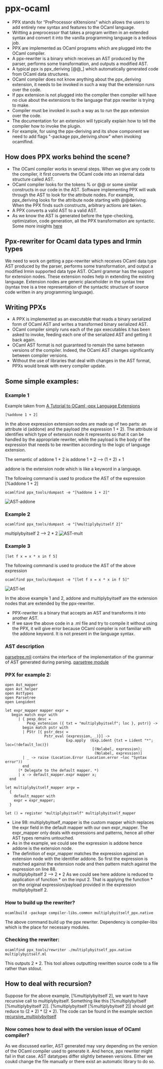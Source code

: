 # ppx-ocaml
* PPX stands for “PreProcessor eXtensions” which allows the users to add entirely new syntax and features to the OCaml language.
* Writting a preprocessor that takes a program written in an extended syntax and convert it into the vanilla programming language is a tedious job. 
* PPX are implemented as OCaml programs which are plugged into the OCaml compiler.
* A ppx-rewriter is a binary which receives an AST produced by the parser, performs some transformation, and outputs a modified AST.
* A typical ppx is ppx_deriving [@@_] which automatically generated code from OCaml data structures.
* OCaml compiler does not know anything about the ppx_deriving extension, it needs to be invoked in such a way that the extension runs over the code.
* If ppx extension is not plugged into the compiler then compiler will have no clue about the extensions to the language that ppx rewriter is trying to make. 
* Compiler must be invoked in such a way as to run the ppx extension over the code.
* The documentation for an extension will typically explain how to tell the compiler how to invoke the plugin.
* For example, for using the ppx-deriving and its show component we need to add flags "-package ppx_deriving.show" when invoking ocamlfind.
## How does PPX works behind the scene?
* The OCaml compiler works in several steps. When we give any code to the compiler, it first converts the OCaml code into an internal data structure called AST.
* OCaml compiler looks for the tokens % or @@ or some similar constructs in our code in the AST. Software implementing PPX will walk through the AST to look for the attribute nodes. For example, ppx_deriving looks for the attribute node starting with @@deriving.
When the PPX finds such constructs, arbitrary actions are taken.
* A PPX converts a valid AST to a valid AST.
* As we know the AST is generated before the type-checking, optimization, code generation, all the PPX transformation are syntactic.
Some more insights [here](https://ocamlverse.github.io/content/ppx.html)
## Ppx-rewriter for Ocaml data types and Irmin types
We need to work on getting a ppx-rewriter which receives OCaml data type AST produced by the parser, performs some transformation, and output a modified Irmin supported data type AST. OCaml grammar has the support for extension nodes. These extension nodes help in extending the existing language. Extension nodes are generic placeholder in the syntax tree (syntax tree is a tree representation of the syntactic structure of source code written in any programming language).

## Writing PPXs
* A PPX is implemented as an executable that reads a binary serialized form of OCaml AST and writes a transformed binary serialized AST.
* OCaml compiler simply runs each of the ppx executables it has been asked to invoke, feeding each one of the serialized AST and getting it back again.
* OCaml AST format is not guaranteed to remain the same between versions of the compiler. Indeed, the OCaml AST changes significantly between compiler versions.
* Without the use of libraries that deal with changes in the AST format, PPXs would break with every compiler update. 

## Some simple examples:
### Example 1
Example taken from [A Tutorial to OCaml -ppx Language Extensions](https://victor.darvariu.me/jekyll/update/2018/06/19/ppx-tutorial.html)
```
[%addone 1 + 2]
```

In the above expression extension nodes are made up of two parts: an attribute id (addone) and the payload (the expression 1 + 2). The attribute id identifies which type of extension node it represents so that it can be handled by the appropriate rewriter, while the payload is the body of the expression that needs to be rewritten according to the logic of language extension. 

The semantic of addone 1 + 2 is
addone 1 + 2 --> (1 + 2) + 1

addone is the extension node which is like a keyword in a language. 

The following command is used to produce the AST of the expression [%addone 1 + 2]
```
ocamlfind ppx_tools/dumpast -e "[%addone 1 + 2]"
```
![AST-addone](https://github.com/priyas13/ppx-ocaml/blob/master/AST-addone.png)

### Example 2
```
ocamlfind ppx_tools/dumpast -e "[%multiplybyitself 2]"
```
multiplybyitself 2 --> 2 * 2
![AST-mult](https://github.com/priyas13/ppx-ocaml/blob/master/multiplybyitself-AST-4.05.png)

### Example 3
```
[let f x = x * x in f 5]
```
The following command is used to produce the AST of the above expression 
```
ocamlfind ppx_tools/dumpast -e "[let f x = x * x in f 5]"
```
![AST-let](https://github.com/priyas13/ppx-ocaml/blob/master/AST-let.png)

In the above example 1 and 2, addone and multiplybyitself are the extension nodes that are extended by the ppx-rewriter.

- PPX-rewriter is a binary that accepts an AST and transforms it into another AST. 
- If we save the above code in a .ml file and try to compile it without using the PPX, it will give error because OCaml compiler is not familiar with the addone keyword. It is not present in the language syntax. 

### AST description
[parsetree.mli](https://github.com/ocaml/ocaml/blob/trunk/parsing/parsetree.mli) 
contains the interface of the implementation of the grammar of AST generated during parsing.
[parsetree module](https://caml.inria.fr/pub/docs/manual-ocaml/libref/Parsetree.html)

### PPX for example 2:
```
open Ast_mapper
open Ast_helper
open Asttypes
open Parsetree
open Longident

let expr_mapper mapper expr =
   begin match expr with
      | { pexp_desc =
          Pexp_extension ({ txt = "multiplybyitself"; loc }, pstr)} ->
        begin match pstr with
        | PStr [{ pstr_desc =
                  Pstr_eval (expression, _)}] ->
                            Exp.apply  (Exp.ident {txt = Lident "*"; loc=(!default_loc)})
                                        [(Nolabel, expression);
                                         (Nolabel, expression)]
        | _ -> raise (Location.Error (Location.error ~loc "Syntax error"))
        end
      (* Delegate to the default mapper. *)
      | x -> default_mapper.expr mapper x;
  end

let multiplybyitself_mapper argv =
  {
    default_mapper with
    expr = expr_mapper;
  }

let () = register "multiplybyitself" multiplybyitself_mapper
```
- Line 98: multiplybyitself_mapper is the custom mapper which replaces the expr field in the default mapper with our own expr_mapper. The expr_mapper only deals with expressions and patterns, hence all other AST types remains untouched. 
- As in the example, we could see the expression is addone hence addone is the extension node.
- The definition of expr_mapper matches the expression against an extension node with the identifier addone. So first the expression is matched against the extension node and then pattern match against the expression on line 88. 
- multiplybyitself 2 --> 2 * 2
As we could see here addone is reduced to application of function * on the input 2.
That is applying the function * on the original expression/payload provided in the expression multiplybyitself 2.

### How to build up the rewriter?
```
ocamlbuild -package compiler-libs.common multiplybyitself_ppx.native
```
The above command build up the ppx rewriter. Dependency is compiler-libs which is the place for necessary modules. 

### Checking the rewriter:
```
ocamlfind ppx_tools/rewriter ./multiplybyitself_ppx.native multiplybyitself.ml
```
This outputs 2 * 2. This tool allows outputting rewritten source code to a file rather than stdout. 

## How to deal with recursion?
Suppose for the above example, [%multiplybyitself 2], we want to have recursive call to multiplybyitself. Something like this [%multiplybyitself [%multiplybyitself 2]]. 
[%multiplybyitself [%multiplybyitself 2]] should get reduce to (2 * 2) * (2 * 2).
The code can be found in the example section [recursive_multiplybyitself](https://github.com/priyas13/ppx-ocaml/tree/master/examples/recursive_multiplybyitself)

### Now comes how to deal with the version issue of OCaml compiler?
As we discussed earlier, AST generated may vary depending on the version of the OCaml compiler used to generate it. And hence, ppx rewriter might fail in that case. AST datatypes differ slightly between versions. Either we coukd change the file manually or there exist an automatic library to do so. 






